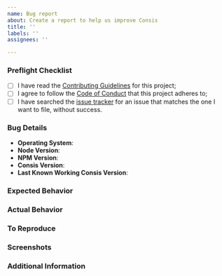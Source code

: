 ```yaml
---
name: Bug report
about: Create a report to help us improve Consis
title: ''
labels: ''
assignees: ''

---
```


<!--
  As an open source project with a dedicated but small maintainer team,
  it can sometimes take a long time for issues to be addressed so please
  be patient and we will get back to you as soon as we can.
-->

### Preflight Checklist
<!-- Please ensure you've completed the following steps by replacing [ ] with [x] -->

* [ ] I have read the [Contributing Guidelines](../CONTRIBUTING.md) for this project;
* [ ] I agree to follow the [Code of Conduct](../CODE_OF_CONDUCT.md) that this project adheres to;
* [ ] I have searched the [issue tracker](https://github.com/elysiumphase/consis/issues) for an issue that matches the one I want to file, without success.

### Bug Details

* **Operating System**:
* **Node Version**:
* **NPM Version**:
* **Consis Version**:
* **Last Known Working Consis Version**:

### Expected Behavior
<!-- A clear and concise description of what you expected to happen. -->

### Actual Behavior
<!-- A clear and concise description of what actually happened. -->

### To Reproduce
<!-- Your best chance of getting this bug looked at quickly is to provide an example. -->

### Screenshots
<!-- If applicable, add screenshots to help explain your problem. -->

### Additional Information
<!-- Add any other context about the problem here. -->
